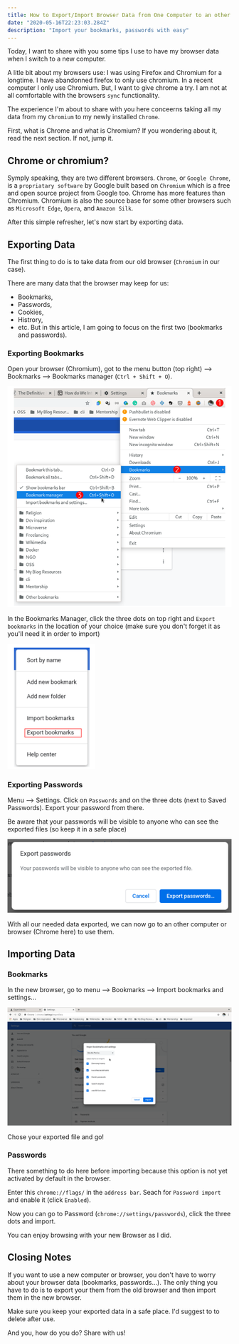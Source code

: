 ```yaml
---
title: How to Export/Import Browser Data from One Computer to an other with Chrom(ium)
date: "2020-05-16T22:23:03.284Z"
description: "Import your bookmarks, passwords with easy"
---
```

Today, I want to share with you some tips I use to have my browser data when I switch to a new computer.

A litle bit about my browsers use: I was using Firefox and Chromium for a longtime. I have abandonned firefox to only use chromium. In a recent computer I only use Chromium. But, I want to give chrome a try. I am not at all comfortable with the browsers `sync` functionality.

The experience I'm about to share with you here conceerns taking all my data from my `Chromium` to my newly installed `Chrome`.

First, what is Chrome and what is Chromium? If you wondering about it, read the next section. If not, jump it.

## Chrome or chromium?
Symply speaking, they are two different browsers. `Chrome`, or `Google Chrome`, is a `propriatary software` by Google built based on `Chromium` which is a free and open source project from Google too. Chrome has more features than Chromium. Chromium is also the source base for some other browsers such as `Microsoft Edge`, `Opera`, and `Amazon Silk`. 

After this simple refresher, let's now start by exporting data.

## Exporting Data
The first thing to do is to take data from our old browser (`Chromium` in our case). 

There are many data that the browser may keep for us:
* Bookmarks,
* Passwords,
* Cookies,
* Histrory,
* etc.
But in this article, I am going to focus on the first two (bookmarks and passwords).

### Exporting Bookmarks
Open your browser (Chromium), got to the menu button (top right) --> Bookmarks --> Bookmarks manager (`Ctrl + Shift + O`).

![Bookmarks Manager](bookmarks-mngr.png "Bookmarks Manager")

In the Bookmarks Manager, click the three dots on top right and `Export bookmarks` in the location of your choice (make sure you don't forget it as you'll need it in order to import)

![Export bookmarks](export-bookmarks.png "Export bookmarks")

### Exporting Passwords
Menu --> Settings. Click on `Passwords` and on the three dots (next to Saved Passwords). Export your password from there.

Be aware that your passwords will be visible to anyone who can see the exported files (so keep it in a safe place)

![Attention](caution.png "Attention!!!")

With all our needed data exported, we can now go to an other computer or browser (Chrome here) to use them.

## Importing Data

### Bookmarks
In the new browser, go to menu --> Bookmarks --> Import bookmarks and settings...

![Chose bookmarks to import](select-bookmark-file.png "Chose bookmarks to import")

Chose your exported file and go!

### Passwords
There something to do here before importing because this option is not yet activated by default in the browser.

Enter this `chrome://flags/` in the `address bar`. Seach for `Password import` and enable it (click `Enabled`).

Now you can go to Password (`chrome://settings/passwords`), click the three dots and import.

You can enjoy browsing with your new Browser as I did.

## Closing Notes

If you want to use a new computer or browser, you don't have to worry about your browser data (bookmarks, passwords...). The only thing you have to do is to export your them from the old browser and then import them in the new browser.

Make sure you keep your exported data in a safe place. I'd suggest to to delete after use.

And you, how do you do? Share with us!
